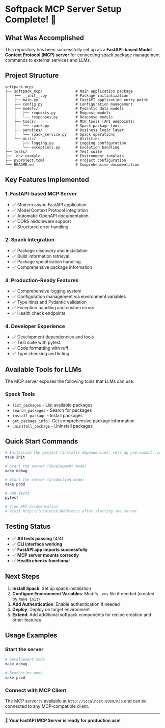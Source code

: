 # Softpack MCP Server Setup Complete! 🎉

## What Was Accomplished

This repository has been successfully set up as a **FastAPI-based Model Context Protocol (MCP) server** for connecting spack package management commands to external services and LLMs.

## Project Structure

```
softpack-mcp/
├── softpack_mcp/               # Main application package
│   ├── __init__.py             # Package initialization
│   ├── main.py                 # FastAPI application entry point
│   ├── config.py               # Configuration management
│   ├── models/                 # Pydantic data models
│   │   ├── requests.py         # Request models
│   │   └── responses.py        # Response models
│   ├── tools/                  # MCP tools (API endpoints)
│   │   └── spack.py            # Spack package tools
│   ├── services/               # Business logic layer
│   │   └── spack_service.py    # Spack operations
│   └── utils/                  # Utilities
│       ├── logging.py          # Logging configuration
│       └── exceptions.py       # Exception handling
├── tests/                      # Test suite
├── .env.example                # Environment template
├── pyproject.toml              # Project configuration
└── README.md                   # Comprehensive documentation
```

## Key Features Implemented

### 1. FastAPI-based MCP Server
- ✅ Modern async FastAPI application
- ✅ Model Context Protocol integration
- ✅ Automatic OpenAPI documentation
- ✅ CORS middleware support
- ✅ Structured error handling

### 2. Spack Integration
- ✅ Package discovery and installation
- ✅ Build information retrieval
- ✅ Package specification handling
- ✅ Comprehensive package information

### 3. Production-Ready Features
- ✅ Comprehensive logging system
- ✅ Configuration management via environment variables
- ✅ Type hints and Pydantic validation
- ✅ Exception handling and custom errors
- ✅ Health check endpoints

### 4. Developer Experience
- ✅ Development dependencies and tools
- ✅ Test suite with pytest
- ✅ Code formatting with ruff
- ✅ Type checking and linting

## Available Tools for LLMs

The MCP server exposes the following tools that LLMs can use:

### Spack Tools
- `list_packages` - List available packages
- `search_packages` - Search for packages
- `install_package` - Install packages
- `get_package_info` - Get comprehensive package information
- `uninstall_package` - Uninstall packages

## Quick Start Commands

```bash
# Initialize the project (installs dependencies, sets up pre-commit, creates .env)
make init

# Start the server (development mode)
make debug

# Start the server (production mode)
make prod

# Run tests
pytest

# View API documentation
# Visit http://localhost:8000/docs after starting the server
```

## Testing Status

- ✅ **All tests passing** (4/4)
- ✅ **CLI interface working**
- ✅ **FastAPI app imports successfully**
- ✅ **MCP server mounts correctly**
- ✅ **Health checks functional**

## Next Steps

1. **Install Spack**: Set up spack installation
2. **Configure Environment Variables**: Modify `.env` file if needed (created by `make init`)
3. **Add Authentication**: Enable authentication if needed
4. **Deploy**: Deploy on target environment
5. **Extend**: Add additional softpack components for recipe creation and other features

## Usage Examples

### Start the server
```bash
# Development mode
make debug

# Production mode
make prod
```

### Connect with MCP Client
The MCP server is available at `http://localhost:8000/mcp` and can be connected to any MCP-compatible client.

---

**🚀 Your FastAPI MCP Server is ready for production use!**
